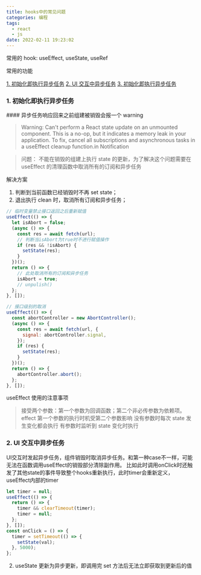 ```yaml
---
title: hooks中的常见问题
categories: 编程
tags:
  - react
  - js
date: 2022-02-11 19:23:02
---
```


常用的 hook: useEffect, useState, useRef

常用的功能

<a href="#1">1. 初始化即执行异步任务</a>
<a href="#2">2. UI 交互中异步任务</a>
<a href="#3">3. 初始化即执行异步任务</a>

<h3 id="1">1. 初始化即执行异步任务</h3>
#### 异步任务响应回来之前组建被销毁会报一个 warning

> Warning: Can't perform a React state update on an unmounted component. This is a no-op, but it indicates a memory leak in your application. To fix, cancel all subscriptions and asynchronous tasks in a useEffect cleanup function.in Notification

> 问题： 不能在销毁的组建上执行 state 的更新，为了解决这个问题需要在 useEffect 的清理函数中取消所有的订阅和异步任务

解决方案

1. 判断到当前函数已经销毁时不再 set state；
2. 退出执行 clean 时，取消所有订阅和异步任务；

```javascript
// 临时变量禁止接口返回之后重新赋值
useEffect(() => {
  let isAbort = false;
  (async () => {
    const res = await fetch(url);
    // 判断当isAbort为true时不进行赋值操作
    if (res && !isAbort) {
      setState(res);
    }
  })();
  return () => {
    // 此处取消所有的订阅和异步任务
    isAbort = true;
    // unpulish()
  };
}, []);

// 接口级别的取消
useEffect(() => {
  const abortController = new AbortController();
  (async () => {
    const res = await fetch(url, {
      signal: abortController.signal,
    });
    if (res) {
      setState(res);
    }
  })();
  return () => {
    abortController.abort();
  };
}, []);
```

useEffect 使用的注意事项

> 接受两个参数：第一个参数为回调函数；第二个非必传参数为依赖项。
> effect 第一个参数的执行时机受第二个参数影响
> 没有参数时每次 state 发生变化都会执行
> 有参数时监听到 state 变化时执行

<h3 id="2">2. UI 交互中异步任务</h3>
UI交互时发起异步任务，组件销毁时取消异步任务。和第一种case不一样，可能无法在函数调用useEffect的销毁部分清除副作用。
比如此时调用onClick时还触发了其他state的事件导致整个hooks重新执行，此时timer会重新定义，useEffect内部的timer

```javascript
let timer = null;
useEffect(() => {
  return () => {
    timer && clearTimeout(timer);
    timer = null;
  };
}, []);
const onClick = () => {
  timer = setTimeout(() => {
    setState(val);
  }, 5000);
};
```

2. useState 更新为异步更新，即调用完 set 方法后无法立即获取到更新后的值

